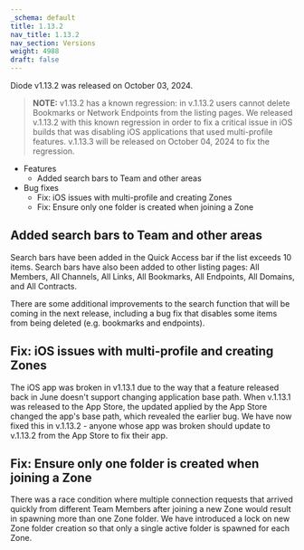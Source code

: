 ```yaml
---
_schema: default
title: 1.13.2
nav_title: 1.13.2
nav_section: Versions
weight: 4988
draft: false
---
```

Diode v1.13.2 was released on October 03, 2024.

> **NOTE:** v1.13.2 has a known regression: in v.1.13.2 users cannot delete Bookmarks or Network Endpoints from the listing pages.  We released v.1.13.2 with this known regression in order to fix a critical issue in iOS builds that was disabling iOS applications that used multi-profile features.  v.1.13.3 will be released on October 04, 2024 to fix the regression.

* Features
  * Added search bars to Team and other areas
* Bug fixes
  * Fix: iOS issues with multi-profile and creating Zones
  * Fix: Ensure only one folder is created when joining a Zone

## Added search bars to Team and other areas

Search bars have been added in the Quick Access bar if the list exceeds 10 items.  Search bars have also been added to other listing pages: All Members, All Channels, All Links, All Bookmarks, All Endpoints, All Domains, and All Contracts.

There are some additional improvements to the search function that will be coming in the next release, including a bug fix that disables some items from being deleted (e.g. bookmarks and endpoints).

## Fix: iOS issues with multi-profile and creating Zones

The iOS app was broken in v1.13.1 due to the way that a feature released back in June doesn't support changing application base path.  When v.1.13.1 was released to the App Store, the updated applied by the App Store changed the app's base path, which revealed the earlier bug.  We have now fixed this in v.1.13.2 - anyone whose app was broken should update to v.1.13.2 from the App Store to fix their app.

## Fix: Ensure only one folder is created when joining a Zone

There was a race condition where multiple connection requests that arrived quickly from different Team Members after joining a new Zone would result in spawning more than one Zone folder.  We have introduced a lock on new Zone folder creation so that only a single active folder is spawned for each Zone.

##